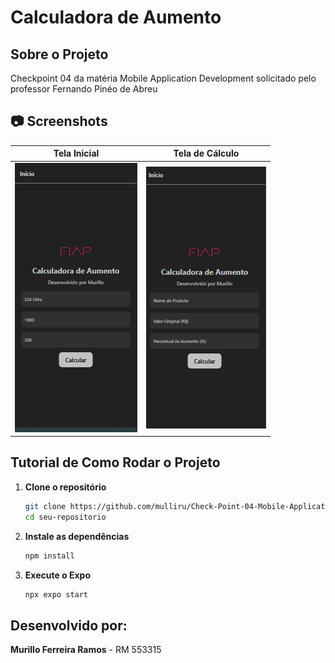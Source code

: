 # Calculadora de Aumento

## Sobre o Projeto
Checkpoint 04 da matéria Mobile Application Development solicitado pelo professor Fernando Pinéo de Abreu


## 📷 Screenshots
| Tela Inicial | Tela de Cálculo |
|-------------|---------------|
| ![Tela Inicial](./assets/tela_inicial.png) | ![Tela de Cálculo](./assets/tela_calculo.png) |



## Tutorial de Como Rodar o Projeto
1. **Clone o repositório**
   ```sh
   git clone https://github.com/mulliru/Check-Point-04-Mobile-Application-Development.git
   cd seu-repositorio
   ```
2. **Instale as dependências**
   ```sh
   npm install
   ```
3. **Execute o Expo**
   ```sh
   npx expo start
   ```

## Desenvolvido por:
**Murillo Ferreira Ramos** - RM 553315

